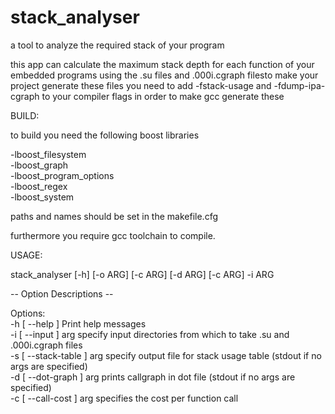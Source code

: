 # stack_analyser
a tool to analyze the required stack of your program

this app can calculate the maximum stack depth for each function of your embedded programs using the .su files and .000i.cgraph filesto make your project generate these files you need to add -fstack-usage and -fdump-ipa-cgraph to your compiler flags in order to make gcc generate these 

BUILD:

to build you need the following boost libraries

-lboost_filesystem  
-lboost_graph  
-lboost_program_options  
-lboost_regex  
-lboost_system  

paths and names should be set in the makefile.cfg

furthermore you require gcc toolchain to compile.

USAGE: 

stack_analyser [-h] [-o ARG] [-c ARG] [-d ARG] [-c ARG] -i ARG

-- Option Descriptions --

Options:  
  -h [ --help ]            Print help messages  
  -i [ --input ] arg       specify input directories from which to take .su and
                           .000i.cgraph files  
  -s [ --stack-table ] arg specify output file for stack usage table (stdout if
                           no args are specified)  
  -d [ --dot-graph ] arg   prints callgraph in dot file (stdout if no args are 
                           specified)  
  -c [ --call-cost ] arg   specifies the cost per function call  


